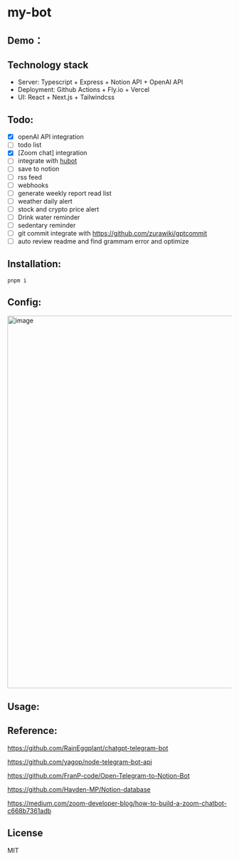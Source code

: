 # my-bot

## Demo：

## Technology stack
- Server: Typescript + Express + Notion API + OpenAI API
- Deployment: Github Actions + Fly.io + Vercel
- UI: React + Next.js + Tailwindcss

## Todo:
- [x] openAI API integration
- [ ] todo list
- [x] [Zoom chat] integration
- [ ] integrate with [hubot](https://hubot.github.com/)
- [ ] save to notion
- [ ] rss feed
- [ ] webhooks
- [ ] generate weekly report read list
- [ ] weather daily alert
- [ ] stock and crypto price alert
- [ ] Drink water reminder 
- [ ] sedentary reminder
- [ ] git commit integrate with https://github.com/zurawiki/gptcommit
- [ ] auto review readme and find grammam error and optimize

## Installation:

```
pnpm i 

```

## Config:
<img width="837" alt="image" src="https://user-images.githubusercontent.com/12186221/226102693-58aac075-f4eb-49bd-9851-7c5f8c5b7837.png">

## Usage:

## Reference:

https://github.com/RainEggplant/chatgpt-telegram-bot

https://github.com/yagop/node-telegram-bot-api

https://github.com/FranP-code/Open-Telegram-to-Notion-Bot

https://github.com/Hayden-MP/Notion-database

https://medium.com/zoom-developer-blog/how-to-build-a-zoom-chatbot-c668b7361adb

## License
MIT

